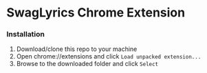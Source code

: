 SwagLyrics Chrome Extension
============================

### Installation

1. Download/clone this repo to your machine
2. Open chrome://extensions and click `Load unpacked extension...`
3. Browse to the downloaded folder and click `Select`




